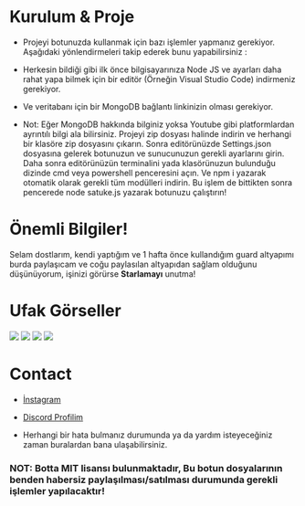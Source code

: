 # Kurulum & Proje

* Projeyi botunuzda kullanmak için bazı işlemler yapmanız gerekiyor. Aşağıdaki yönlendirmeleri takip ederek bunu yapabilirsiniz :
* Herkesin bildiği gibi ilk önce bilgisayarınıza Node JS ve ayarları daha rahat yapa bilmek için bir editör (Örneğin Visual Studio Code) indirmeniz gerekiyor.
* Ve veritabanı için bir MongoDB bağlantı linkinizin olması gerekiyor.

* Not: Eğer MongoDB hakkında bilginiz yoksa Youtube gibi platformlardan ayrıntılı bilgi ala bilirsiniz.
Projeyi zip dosyası halinde indirin ve herhangi bir klasöre zip dosyasını çıkarın.
Sonra editörünüzde Settings.json dosyasına gelerek botunuzun ve sunucunuzun gerekli ayarlarını girin.
Daha sonra editörünüzün terminalini yada klasörünuzun bulunduğu dizinde cmd veya powershell penceresini açın.
Ve npm i yazarak otomatik olarak gerekli tüm modülleri indirin.
Bu işlem de bittikten sonra pencerede node satuke.js yazarak botunuzu çalıştırın!


# Önemli Bilgiler!
Selam dostlarım, kendi yaptığım ve 1 hafta önce kullandığım guard altyapımı burda paylaşıcam ve coğu paylasılan altyapıdan sağlam olduğunu düşünüyorum, işinizi görürse **Starlamayı** unutma!

# Ufak Görseller
<img src="https://cdn.discordapp.com/attachments/932936189353271346/933448735009144872/unknown.png">
<img src="https://cdn.discordapp.com/attachments/932931397952356382/933448918757421066/unknown.png">
<img src="https://cdn.discordapp.com/attachments/932931397952356382/933448919004901446/unknown.png">
<img src="https://cdn.discordapp.com/attachments/932936189353271346/933449099322204181/unknown.png">

# Contact
* [İnstagram](https://instagram.com/satukecim)
* [Discord Profilim](https://discord.com/users/707325480378040430)

* Herhangi bir hata bulmanız durumunda ya da yardım isteyeceğiniz zaman buralardan bana ulaşabilirsiniz.

### NOT: Botta MIT lisansı bulunmaktadır, Bu botun dosyalarının benden habersiz paylaşılması/satılması durumunda gerekli işlemler yapılacaktır!
